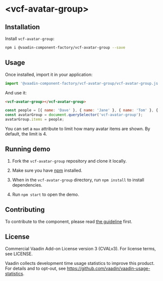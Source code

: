 # &lt;vcf-avatar-group&gt;

## Installation

Install `vcf-avatar-group`:

```sh
npm i @vaadin-component-factory/vcf-avatar-group --save
```

## Usage

Once installed, import it in your application:

```js
import '@vaadin-component-factory/vcf-avatar-group/vcf-avatar-group.js';
```

And use it:

```html
<vcf-avatar-group></vcf-avatar-group>
```

```javascript
const people = [{ name: 'Dave' }, { name: 'Jane' }, { name: 'Tom' }, { name: 'Hannah' }];
const avatarGroup = document.querySelector('vcf-avatar-group');
avatarGroup.items = people;
```

You can set a `max` attribute to limit how many avatar items are shown. By default, the limit is 4.

## Running demo

1. Fork the `vcf-avatar-group` repository and clone it locally.

1. Make sure you have [npm](https://www.npmjs.com/) installed.

1. When in the `vcf-avatar-group` directory, run `npm install` to install dependencies.

1. Run `npm start` to open the demo.

## Contributing

  To contribute to the component, please read [the guideline](https://github.com/vaadin/vaadin-core/blob/master/CONTRIBUTING.md) first.

## License

Commercial Vaadin Add-on License version 3 (CVALv3). For license terms, see LICENSE.

Vaadin collects development time usage statistics to improve this product. For details and to opt-out, see https://github.com/vaadin/vaadin-usage-statistics.
